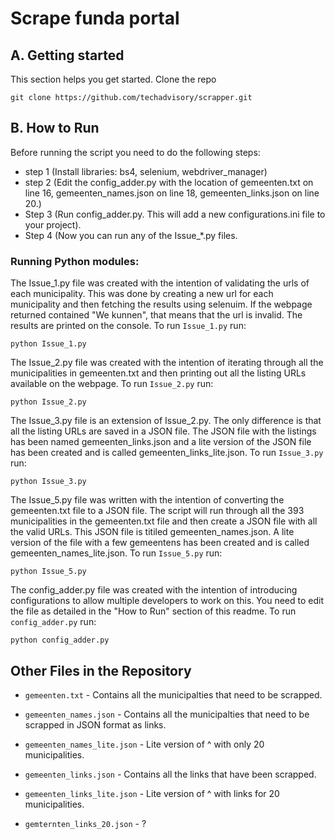# Scrape funda portal


## A. Getting started
This section helps you get started.
Clone the repo
```
git clone https://github.com/techadvisory/scrapper.git
```
## B. How to Run
Before running the script you need to do the following steps:
- step 1 (Install libraries: bs4, selenium, webdriver_manager)
- step 2 (Edit the config_adder.py with the location of gemeenten.txt on line 16, gemeenten_names.json on line 18, gemeenten_links.json on line 20.)
- Step 3 (Run config_adder.py. This will add a new configurations.ini file to your project).
- Step 4 (Now you can run any of the Issue_*.py files.


### Running Python modules:
The Issue_1.py file was created with the intention of validating the urls of each municipality. This was done by creating a new url for each municipality and then fetching the results using selenuim. If the webpage returned contained "We kunnen", that means that the url is invalid. The results are printed on the console.
To run `Issue_1.py` run:
```
python Issue_1.py
```

The Issue_2.py file was created with the intention of iterating through all the municipalities in gemeenten.txt and then printing out all the listing URLs available on the webpage.
To run `Issue_2.py` run:
```
python Issue_2.py
```

The Issue_3.py file is an extension of Issue_2.py. The only difference is that all the listing URLs are saved in a JSON file. The JSON file with the listings has been named gemeenten_links.json and a lite version of the JSON file has been created and is called gemeenten_links_lite.json.
To run `Issue_3.py` run:
```
python Issue_3.py
```

The Issue_5.py file was written with the intention of converting the gemeenten.txt file to a JSON file. The script will run through all the 393 municipalities in the gemeenten.txt file and then create a JSON file with all the valid URLs. This JSON file is titiled gemeenten_names.json. A lite version of the file with a few gemeentens has been created and is called gemeenten_names_lite.json.
To run `Issue_5.py` run:
```
python Issue_5.py
```
The config_adder.py file was created with the intention of introducing configurations to allow multiple developers to work on this. You need to edit the file as detailed in the "How to Run" section of this readme.
To run `config_adder.py` run:
```
python config_adder.py
```

## Other Files in the Repository
* `gemeenten.txt` - Contains all the municipalties that need to be scrapped. 

* `gemeenten_names.json` - Contains all the municipalties that need to be scrapped in JSON format as links.
* `gemeenten_names_lite.json` - Lite version of ^ with only 20 municipalities.

* `gemeenten_links.json` - Contains all the links that have been scrapped.
* `gemeenten_links_lite.json` - Lite version of ^ with links for 20 municipalities.

* `gemternten_links_20.json` - ?
